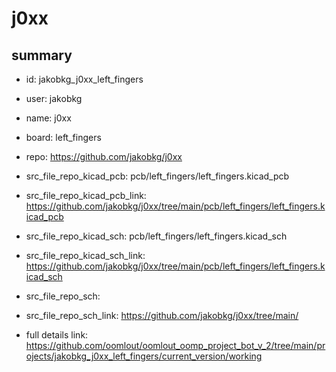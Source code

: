 # j0xx
 
## summary 
* id: jakobkg_j0xx_left_fingers
* user: jakobkg
* name: j0xx
* board: left_fingers
* repo: https://github.com/jakobkg/j0xx
* src_file_repo_kicad_pcb: pcb/left_fingers/left_fingers.kicad_pcb
* src_file_repo_kicad_pcb_link: https://github.com/jakobkg/j0xx/tree/main/pcb/left_fingers/left_fingers.kicad_pcb
* src_file_repo_kicad_sch: pcb/left_fingers/left_fingers.kicad_sch
* src_file_repo_kicad_sch_link: https://github.com/jakobkg/j0xx/tree/main/pcb/left_fingers/left_fingers.kicad_sch

* src_file_repo_sch: 
* src_file_repo_sch_link: https://github.com/jakobkg/j0xx/tree/main/
* full details link: https://github.com/oomlout/oomlout_oomp_project_bot_v_2/tree/main/projects/jakobkg_j0xx_left_fingers/current_version/working  






